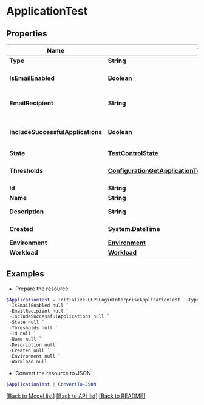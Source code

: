 # ApplicationTest
## Properties

Name | Type | Description | Notes
------------ | ------------- | ------------- | -------------
**Type** | **String** |  | 
**IsEmailEnabled** | **Boolean** | Enable email notification | [optional] 
**EmailRecipient** | **String** | Notification email address | [optional] 
**IncludeSuccessfulApplications** | **Boolean** | Include successful applications in report | [optional] 
**State** | [**TestControlState**](TestControlState.md) |  | [optional] 
**Thresholds** | [**ConfigurationGetApplicationTestThresholds200ResponseInner[]**](ConfigurationGetApplicationTestThresholds200ResponseInner.md) | Application test thresholds | [optional] 
**Id** | **String** | Test id | [optional] 
**Name** | **String** | Test name | [optional] 
**Description** | **String** | Test description | [optional] 
**Created** | **System.DateTime** | Created date-time | [optional] 
**Environment** | [**Environment**](Environment.md) |  | [optional] 
**Workload** | [**Workload**](Workload.md) |  | [optional] 

## Examples

- Prepare the resource
```powershell
$ApplicationTest = Initialize-LEPSLoginEnterpriseApplicationTest  -Type null `
 -IsEmailEnabled null `
 -EmailRecipient null `
 -IncludeSuccessfulApplications null `
 -State null `
 -Thresholds null `
 -Id null `
 -Name null `
 -Description null `
 -Created null `
 -Environment null `
 -Workload null
```

- Convert the resource to JSON
```powershell
$ApplicationTest | ConvertTo-JSON
```

[[Back to Model list]](../README.md#documentation-for-models) [[Back to API list]](../README.md#documentation-for-api-endpoints) [[Back to README]](../README.md)

